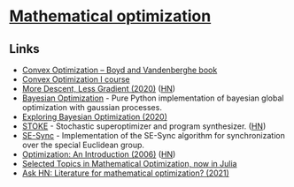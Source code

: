 # [Mathematical optimization](https://en.wikipedia.org/wiki/Convex_optimization)

## Links

- [Convex Optimization – Boyd and Vandenberghe book](http://stanford.edu/~boyd/cvxbook/)
- [Convex Optimization I course](http://web.stanford.edu/class/ee364a/)
- [More Descent, Less Gradient (2020)](https://koaning.io/posts/more-descent-less-gradient/) ([HN](https://news.ycombinator.com/item?id=23004026))
- [Bayesian Optimization](https://github.com/fmfn/BayesianOptimization) - Pure Python implementation of bayesian global optimization with gaussian processes.
- [Exploring Bayesian Optimization (2020)](https://distill.pub/2020/bayesian-optimization/)
- [STOKE](http://stoke.stanford.edu/) - Stochastic superoptimizer and program synthesizer. ([HN](https://news.ycombinator.com/item?id=23331674))
- [SE-Sync](https://github.com/david-m-rosen/SE-Sync) - Implementation of the SE-Sync algorithm for synchronization over the special Euclidean group.
- [Optimization: An Introduction (2006)](http://www3.imperial.ac.uk/pls/portallive/docs/1/7288263.PDF) ([HN](https://news.ycombinator.com/item?id=18800902))
- [Selected Topics in Mathematical Optimization, now in Julia](https://github.com/MichielStock/STMO)
- [Ask HN: Literature for mathematical optimization? (2021)](https://news.ycombinator.com/item?id=27719928)

